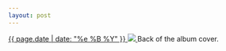 ```yaml
---
layout: post
---
```


<p>
  <a href="/336">
    <time>{{ page.date | date: "%e %B %Y" }}</time>
    <img src="{{ site.assets_url }}/336.jpg">
  </a>
  Back of the album cover.
</p>
